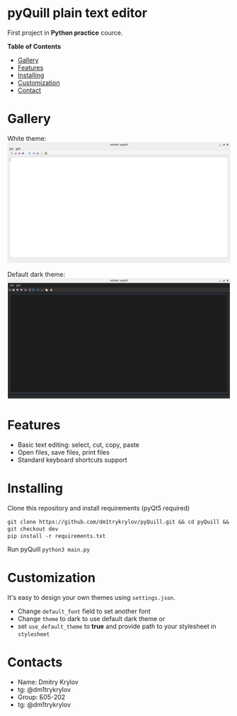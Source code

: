 pyQuill plain text editor
=================
First project in **Python practice** cource.

**Table of Contents**

- [Gallery](#gallery)
- [Features](#features)
- [Installing](#installing)
- [Customization](#customization)
- [Contact](#contact)

# Gallery
White theme:
![White blank editor](/images/theme_white.png)

Default dark theme:
![Dark blank editor](/images/theme_black.png)


# Features
* Basic text editing: select, cut, copy, paste
* Open files, save files, print files
* Standard keyboard shortcuts support

# Installing
Clone this repository and install requirements (pyQt5 required)
```
git clone https://github.com/dm1trykrylov/pyQuill.git && cd pyQuill && git checkout dev
pip install -r requirements.txt
```

Run pyQuill
`python3 main.py`

# Customization
It's easy to design your own themes using `settings.json`.
* Change `default_font` field to set another font
* Change `theme` to dark to use default dark theme or
* set `use_default_theme` to __true__ and provide path to your stylesheet in `stylesheet`

# Contacts
* Name: Dmitry Krylov
* tg: @dm1trykrylov
* Group: Б05-202
* tg: @dm1trykrylov
